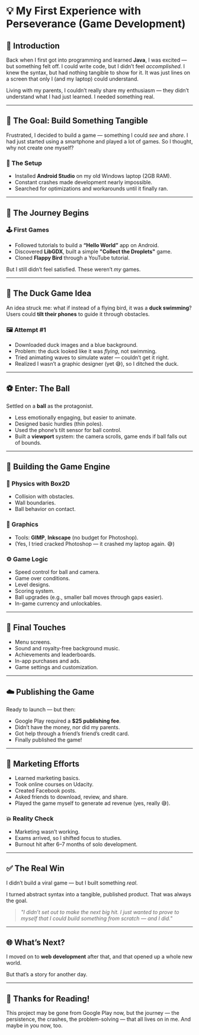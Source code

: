 # 💡 My First Experience with Perseverance (Game Development)

## 📘 Introduction

Back when I first got into programming and learned **Java**, I was excited — but something felt off. I could write code, but I didn’t feel *accomplished*. I knew the syntax, but had nothing tangible to show for it. It was just lines on a screen that only I (and my laptop) could understand.

Living with my parents, I couldn’t really share my enthusiasm — they didn’t understand what I had just learned. I needed something real.

---

## 🎯 The Goal: Build Something Tangible

Frustrated, I decided to build a game — something I could *see* and *share*. I had just started using a smartphone and played a lot of games. So I thought, why not create one myself?

### 🔧 The Setup

- Installed **Android Studio** on my old Windows laptop (2GB RAM).
- Constant crashes made development nearly impossible.
- Searched for optimizations and workarounds until it finally ran.

---

## 🚀 The Journey Begins

### 🕹️ First Games

- Followed tutorials to build a **“Hello World”** app on Android.
- Discovered **LibGDX**, built a simple **"Collect the Droplets"** game.
- Cloned **Flappy Bird** through a YouTube tutorial.

But I still didn’t feel satisfied. These weren’t *my* games.

---

## 🦆 The Duck Game Idea

An idea struck me: what if instead of a flying bird, it was a **duck swimming**? Users could **tilt their phones** to guide it through obstacles.

### 🖼️ Attempt #1

- Downloaded duck images and a blue background.
- Problem: the duck looked like it was *flying*, not swimming.
- Tried animating waves to simulate water — couldn’t get it right.
- Realized I wasn’t a graphic designer (yet 😅), so I ditched the duck.

---

## ⚽ Enter: The Ball

Settled on a **ball** as the protagonist.

- Less emotionally engaging, but easier to animate.
- Designed basic hurdles (thin poles).
- Used the phone’s tilt sensor for ball control.
- Built a **viewport** system: the camera scrolls, game ends if ball falls out of bounds.

---

## 🔬 Building the Game Engine

### 🧪 Physics with Box2D

- Collision with obstacles.
- Wall boundaries.
- Ball behavior on contact.

### 🎨 Graphics

- Tools: **GIMP**, **Inkscape** (no budget for Photoshop).
- (Yes, I tried cracked Photoshop — it crashed my laptop again. 😅)

### ⚙️ Game Logic

- Speed control for ball and camera.
- Game over conditions.
- Level designs.
- Scoring system.
- Ball upgrades (e.g., smaller ball moves through gaps easier).
- In-game currency and unlockables.

---

## 🧩 Final Touches

- Menu screens.
- Sound and royalty-free background music.
- Achievements and leaderboards.
- In-app purchases and ads.
- Game settings and customization.

---

## ☁️ Publishing the Game

Ready to launch — but then:

- Google Play required a **$25 publishing fee**.
- Didn’t have the money, nor did my parents.
- Got help through a friend’s friend’s credit card.
- Finally published the game!

---

## 📣 Marketing Efforts

- Learned marketing basics.
- Took online courses on Udacity.
- Created Facebook posts.
- Asked friends to download, review, and share.
- Played the game myself to generate ad revenue (yes, really 😅).

### 💥 Reality Check

- Marketing wasn’t working.
- Exams arrived, so I shifted focus to studies.
- Burnout hit after 6–7 months of solo development.

---

## ✅ The Real Win

I didn’t build a viral game — but I built something *real*.

I turned abstract syntax into a tangible, published product. That was always the goal.

> *"I didn’t set out to make the next big hit. I just wanted to prove to myself that I could build something from scratch — and I did."*

---

## 🌐 What’s Next?

I moved on to **web development** after that, and that opened up a whole new world.

But that’s a story for another day.

---

## 🙏 Thanks for Reading!

This project may be gone from Google Play now, but the journey — the persistence, the crashes, the problem-solving — that all lives on in me. And maybe in you now, too.
